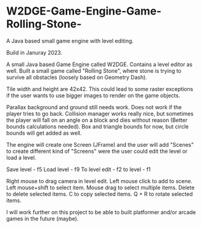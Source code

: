 # W2DGE-Game-Engine-Game-Rolling-Stone-
A Java based small game engine with level editing. 

Build in Januray 2023.

A small Java based Game Engine called W2DGE.
Contains a level editor as well. 
Built a small game called "Rolling Stone", where stone is trying to survive all obstacles (loosely based on Geometry Dash).

Tile width and height are 42x42. This could lead to some raster exceptions if the user wants to use bigger images to render on the game objects.

Parallax background and ground still needs work. Does not work if the player tries to go back. 
Collision manager works really nice, but sometimes the player will fall on an angle on a block and dies without reason (Better bounds calculations needed).
Box and triangle bounds for now, but circle bounds will get added as well.

The engine will create one Screen (JFrame) and the user will add "Scenes" to create different kind of "Screens" were the user could edit the level or load a level.

Save level - f5
Load level - f9
To level edit - f2
to level - f1

Right mouse to drag camera in level edit.
Left mouse click to add to scene.
Left mouse+shift to select item.
Mouse drag to select multiple items.
Delete to delete selected items.
C to copy selected items.
Q + R to rotate selected items.

I will work further on this project to be able to built platformer and/or arcade games in the future (maybe).
